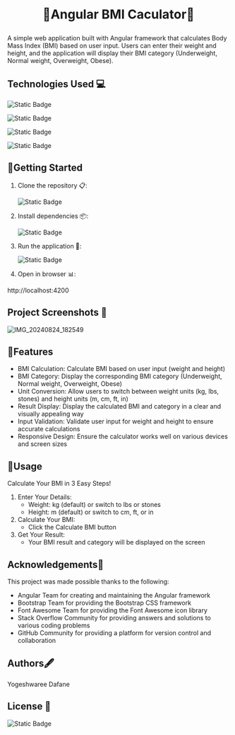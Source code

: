 
# <p align="center"> 🚀Angular BMI Caculator🚀</p>
 A simple web application built with Angular framework that calculates Body Mass Index (BMI) based on user input. Users can enter their weight and height, and the application will display their BMI category (Underweight, Normal weight, Overweight, Obese).

 ## Technologies Used 💻
 ![Static Badge](https://img.shields.io/badge/HTML5-orange?style=for-the-badge&logo=html5&labelColor=black)

 ![Static Badge](https://img.shields.io/badge/CSS3-blue?style=for-the-badge&logo=css3&labelColor=black)


 ![Static Badge](https://img.shields.io/badge/ANGULAR17-darkred?style=for-the-badge&logo=ANGULAR&labelColor=black)

![Static Badge](https://img.shields.io/badge/bootstrap-rgb(86%2C%2061%2C%20124)?style=for-the-badge&logo=bootstrap&labelColor=black)


 ## 🚀Getting Started
 1. Clone the repository 📋: 

    ![Static Badge](https://img.shields.io/badge/GitHub-YogeshwareeDafane-blue?style=for-the-badge&logo=github&labelColor=black)

2. Install dependencies 📦:

    ![Static Badge](https://img.shields.io/badge/npm-install-blue)

3. Run the application 🚀:

     ![Static Badge](https://img.shields.io/badge/ng-serve-green)

4. Open in browser 📊:

http://localhost:4200

## Project Screenshots 📸
![IMG_20240824_182549](https://github.com/user-attachments/assets/c3665ddd-75b1-4c23-a5dc-5dc4f834375b)

## 🌟Features


- BMI Calculation: Calculate BMI based on user input (weight and height)
- BMI Category: Display the corresponding BMI category (Underweight, Normal weight, Overweight, Obese)
- Unit Conversion: Allow users to switch between weight units (kg, lbs, stones) and height units (m, cm, ft, in)
- Result Display: Display the calculated BMI and category in a clear and visually appealing way
- Input Validation: Validate user input for weight and height to ensure accurate calculations
- Responsive Design: Ensure the calculator works well on various devices and screen sizes
## 🚀Usage
Calculate Your BMI in 3 Easy Steps!

1. Enter Your Details:
    - Weight: kg (default) or switch to lbs or stones
    - Height: m (default) or switch to cm, ft, or in
2. Calculate Your BMI:
    - Click the Calculate BMI button
3. Get Your Result:
    - Your BMI result and category will be displayed on the screen
## Acknowledgements🙏
This project was made possible thanks to the following:

- Angular Team for creating and maintaining the Angular framework
- Bootstrap Team for providing the Bootstrap CSS framework
- Font Awesome Team for providing the Font Awesome icon library
- Stack Overflow Community for providing answers and solutions to various coding problems
- GitHub Community for providing a platform for version control and collaboration
 
## Authors🖋️
Yogeshwaree Dafane

## License 📜
![Static Badge](https://img.shields.io/badge/MIT-License-orange?style=for-the-badge&logo=MIT&labelColor=black)























